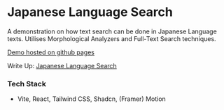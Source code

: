 # Japanese Language Search

A demonstration on how text search can be done in Japanese Language texts. 
Utilises Morphological Analyzers and Full-Text Search techniques. 

[Demo hosted on github pages](https://weekiat-douze.github.io/jpn-search-demo/)

Write Up: [Japanese Language Search](https://www.weekiat-douze.com/blog/jpn-search-demo)

### Tech Stack

- Vite, React, Tailwind CSS, Shadcn, (Framer) Motion
